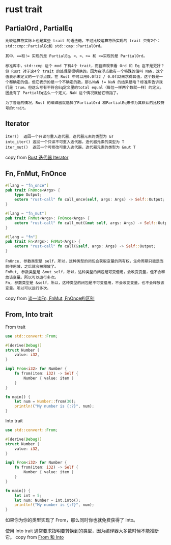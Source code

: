 # rust trait

## PartialOrd , PartialEq

```
比较运算符实际上也是某些 trait 的语法糖，不过比较运算符所实现的 trait 只有2个：std::cmp::PartialEq和 std::cmp::PartialOrd。

其中，==和!= 实现的是 PartialEq，<、>、>= 和 <=实现的是 PartialOrd。

标准库中，std::cmp 这个 mod 下有4个 trait，而且直观来看 Ord 和 Eq 岂不是更好？但 Rust 对于这4个 trait 的处理是很明确的。因为在浮点数有一个特殊的值叫 NaN，这个值表示未定义的一个浮点数。在 Rust 中可以用0.0f32 / 0.0f32来求得其值，这个数是一个都确定的值，但它表示的是一个不确定的数，那么NaN != NaN 的结果是啥？标准库告诉我们是 true。但这么写有不符合Eq定义里的total equal（每位一样两个数就一样）的定义。因此有了 PartialEq这么一个定义，NaN 这个情况就给它特指了。

为了普适的情况，Rust 的编译器就选择了PartialOrd 和PartialEq来作为其默认的比较符号的trait。
```

## Iterator

```
iter()	返回一个只读可重入迭代器，迭代器元素的类型为 &T
into_iter()	返回一个只读不可重入迭代器，迭代器元素的类型为 T
iter_mut()	返回一个可修改可重入迭代器，迭代器元素的类型为 &mut T
```
copy from [Rust 迭代器 Iterator](https://www.twle.cn/c/yufei/rust/rust-basic-iterator.html)

## Fn, FnMut, FnOnce

``` rust
#[lang = "fn_once"]
pub trait FnOnce<Args> {
    type Output;
    extern "rust-call" fn call_once(self, args: Args) -> Self::Output;
}

#[lang = "fn_mut"]
pub trait FnMut<Args>: FnOnce<Args> {
    extern "rust-call" fn call_mut(&mut self, args: Args) -> Self::Output;
}

#[lang = "fn"]
pub trait Fn<Args>: FnMut<Args> {
    extern "rust-call" fn call(&self, args: Args) -> Self::Output;
}
```

```
FnOnce, 参数类型是 self，所以，这种类型的闭包会获取变量的所有权，生命周期只能是当前作用域，之后就会被释放了。
FnMut, 参数类型是 &mut self，所以，这种类型的闭包是可变借用，会改变变量，但不会释放该变量。所以可以运行多次。
Fn, 参数类型是 &self，所以，这种类型的闭包是不可变借用，不会改变变量，也不会释放该变量。所以可以运行多次。
```
copy from [谈一谈Fn, FnMut, FnOnce的区别](https://www.dazhuanlan.com/2019/12/09/5dee50f786c92/)

## From, Into trait

From trait
``` rust
use std::convert::From;

#[derive(Debug)]
struct Number {
    value: i32,
}

impl From<i32> for Number {
    fn from(item: i32) -> Self {
        Number { value: item }
    }
}

fn main() {
    let num = Number::from(30);
    println!("My number is {:?}", num);
}

```
Into trait

``` rust
use std::convert::From;

#[derive(Debug)]
struct Number {
    value: i32,
}

impl From<i32> for Number {
    fn from(item: i32) -> Self {
        Number { value: item }
    }
}

fn main() {
    let int = 5;
    let num: Number = int.into();
    println!("My number is {:?}", num);
}
```
如果你为你的类型实现了 From，那么同时你也就免费获得了 Into。

使用 Into trait 通常要求指明要转换到的类型，因为编译器大多数时候不能推断它。
copy from [From 和 Into](https://rustwiki.org/zh-CN/rust-by-example/conversion/from_into.html)
